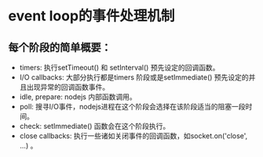 
# event loop的事件处理机制

## 每个阶段的简单概要：

- timers: 执行setTimeout() 和 setInterval() 预先设定的回调函数。
- I/O callbacks: 大部分执行都是timers 阶段或是setImmediate() 预先设定的并且出现异常的回调函数事件。
- idle, prepare: nodejs 内部函数调用。
- poll: 搜寻I/O事件，nodejs进程在这个阶段会选择在该阶段适当的阻塞一段时间。
- check: setImmediate() 函数会在这个阶段执行。
- close callbacks: 执行一些诸如关闭事件的回调函数，如socket.on('close', ...) 。
